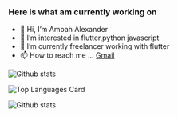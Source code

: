 ### Here is what am currently working on

- 👋 Hi, I’m Amoah Alexander
- 👀 I’m interested in flutter,python javascript
- 🌱 I’m currently freelancer working with flutter
- 📫 How to reach me ... [Gmail](amoahtnt6@gmail.com)

<!---
Trinity6264/Trinity6264 is a ✨ special ✨ repository because its `README.md` (this file) appears on your GitHub profile.
You can click the Preview link to take a look at your changes.
--->

![Github stats](https://github-readme-stats.vercel.app/api?username=Trinity6264&theme=highcontrast&show_icons=true&count_private=true)



![Top Languages Card](https://github-readme-stats.vercel.app/api/top-langs/?username=Trinity6264)

![Github stats](https://github.com/Trinity6264/github-stats/blob/master/generated/overview.svg)
